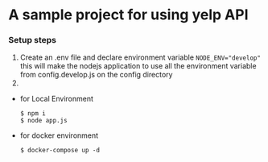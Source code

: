 # A sample project for using yelp API

### Setup steps

1. Create an .env file and declare environment variable ``` NODE_ENV="develop" ``` this will make the nodejs application to use all the environment variable from config.develop.js on the config directory
2. 
- for Local Environment 
  ```
  $ npm i 
  $ node app.js

  ```
- for docker environment
  ```
  $ docker-compose up -d
  ```